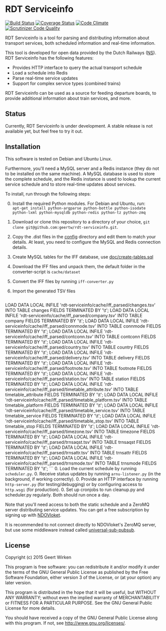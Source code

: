 RDT Serviceinfo
===============

[![Build Status](https://travis-ci.org/geertw/rdt-serviceinfo.svg?branch=master)](https://travis-ci.org/geertw/rdt-serviceinfo)
[![Coverage Status](https://coveralls.io/repos/geertw/rdt-serviceinfo/badge.svg?branch=master)](https://coveralls.io/r/geertw/rdt-serviceinfo?branch=master)
[![Code Climate](https://codeclimate.com/github/geertw/rdt-serviceinfo/badges/gpa.svg)](https://codeclimate.com/github/geertw/rdt-serviceinfo)
[![Scrutinizer Code Quality](https://scrutinizer-ci.com/g/geertw/rdt-serviceinfo/badges/quality-score.png?b=master)](https://scrutinizer-ci.com/g/geertw/rdt-serviceinfo/?branch=master)

RDT Serviceinfo is a tool for parsing and distributing information about
transport services, both scheduled information and real-time information.

This tool is developed for open data provided by the Dutch Railways ([NS](http://www.ns.nl/)).
RDT Serviceinfo has the following features:

* Provides HTTP interface to query the actual transport schedule
* Load a schedule into Redis
* Parse real-time service updates
* Support for complex service types (combined trains)

RDT Serviceinfo can be used as a source for feeding departure boards, to provide
additional information about train services, and more.

Status
------

Currently, RDT Serviceinfo is under development. A stable release is not available yet,
but feel free to try it out.

Installation
------------

This software is tested on Debian and Ubuntu Linux.

Furthermore, you'll need a MySQL server and a Redis instance (they do not to be installed on the same machine). A MySQL database is used to store the complete schedule, and the Redis instance is used to lookup the current service schedule and to store real-time updates about services.

To install, run through the following steps:

0. Install the required Python modules. For Debian and Ubuntu, run:  
   `apt-get install python-argparse python-bottle python-isodate python-lxml python-mysqldb python-redis python-tz python-zmq`
0. Download or clone this repository to a directory of your choice, `git clone git@github.com:geertw/rdt-serviceinfo.git`.
0. Copy the .dist files in the [config](config) directory and edit them to match your details.
   At least, you need to configure the MySQL and Redis connection details.
0. Create MySQL tables for the IFF database, use [doc/create-tables.sql](/doc/create-tables.sql)
0. Download the IFF files and unpack them, the default folder in the converter-script is `cache/dataset`
0. Convert the IFF files by running `iff-converter.py`
0. Import the generated TSV files

    ```sql
LOAD DATA LOCAL INFILE 'rdt-serviceinfo/cache/iff_parsed/changes.tsv' INTO TABLE changes FIELDS TERMINATED BY '\t';
LOAD DATA LOCAL INFILE 'rdt-serviceinfo/cache/iff_parsed/company.tsv' INTO TABLE company FIELDS TERMINATED BY '\t';
LOAD DATA LOCAL INFILE 'rdt-serviceinfo/cache/iff_parsed/connmode.tsv' INTO TABLE connmode FIELDS TERMINATED BY '\t';
LOAD DATA LOCAL INFILE 'rdt-serviceinfo/cache/iff_parsed/contconn.tsv' INTO TABLE contconn FIELDS TERMINATED BY '\t';
LOAD DATA LOCAL INFILE 'rdt-serviceinfo/cache/iff_parsed/country.tsv' INTO TABLE country FIELDS TERMINATED BY '\t';
LOAD DATA LOCAL INFILE 'rdt-serviceinfo/cache/iff_parsed/delivery.tsv' INTO TABLE delivery FIELDS TERMINATED BY '\t';
LOAD DATA LOCAL INFILE 'rdt-serviceinfo/cache/iff_parsed/footnote.tsv' INTO TABLE footnote FIELDS TERMINATED BY '\t';
LOAD DATA LOCAL INFILE 'rdt-serviceinfo/cache/iff_parsed/station.tsv' INTO TABLE station FIELDS TERMINATED BY '\t';
LOAD DATA LOCAL INFILE 'rdt-serviceinfo/cache/iff_parsed/timetable_attribute.tsv' INTO TABLE timetable_attribute FIELDS TERMINATED BY '\t';
LOAD DATA LOCAL INFILE 'rdt-serviceinfo/cache/iff_parsed/timetable_platform.tsv' INTO TABLE timetable_platform FIELDS TERMINATED BY '\t';
LOAD DATA LOCAL INFILE 'rdt-serviceinfo/cache/iff_parsed/timetable_service.tsv' INTO TABLE timetable_service FIELDS TERMINATED BY '\t';
LOAD DATA LOCAL INFILE 'rdt-serviceinfo/cache/iff_parsed/timetable_stop.tsv' INTO TABLE timetable_stop FIELDS TERMINATED BY '\t';
LOAD DATA LOCAL INFILE 'rdt-serviceinfo/cache/iff_parsed/timezone.tsv' INTO TABLE timezone FIELDS TERMINATED BY '\t';
LOAD DATA LOCAL INFILE 'rdt-serviceinfo/cache/iff_parsed/trnsaqst.tsv' INTO TABLE trnsaqst FIELDS TERMINATED BY '\t';
LOAD DATA LOCAL INFILE 'rdt-serviceinfo/cache/iff_parsed/trnsattr.tsv' INTO TABLE trnsattr FIELDS TERMINATED BY '\t';
LOAD DATA LOCAL INFILE 'rdt-serviceinfo/cache/iff_parsed/trnsmode.tsv' INTO TABLE trnsmode FIELDS TERMINATED BY '\t';
    ```
0. Load the current schedule by running `scheduler.py`.
0. Receive status updates by running `arnu-listener.py` (in the background, if working correctly).
0. Provide an HTTP interface by running `http-server.py` (for testing/debugging) or by configuring access to `http.wsgi` (for production).
0. Set up cronjobs to run cleanup.py and scheduler.py regularly. Both should run once a day.

Note that you'll need access to both the static schedule and a ZeroMQ server
distributing service updates. You can get a free subscription by signing up
with [NDOVloket](https://www.ndovloket.nl/).

It is recommended to not connect directly to NDOVloket's ZeroMQ server, but
use some middleware instead called [universal-sub-pubsub](https://github.com/StichtingOpenGeo/universal).

License
-------

Copyright (c) 2015 Geert Wirken

This program is free software: you can redistribute it and/or modify
it under the terms of the GNU General Public License as published by
the Free Software Foundation, either version 3 of the License, or
(at your option) any later version.

This program is distributed in the hope that it will be useful,
but WITHOUT ANY WARRANTY; without even the implied warranty of
MERCHANTABILITY or FITNESS FOR A PARTICULAR PURPOSE.  See the
GNU General Public License for more details.

You should have received a copy of the GNU General Public License
along with this program.  If not, see <http://www.gnu.org/licenses/>.
